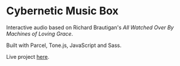 # Cybernetic Music Box

Interactive audio based on Richard Brautigan's _All Watched Over By Machines of Loving Grace_.

Built with Parcel, Tone.js, JavaScript and Sass.

Live project [here](https://cybernetic-music-box.netlify.app/).
